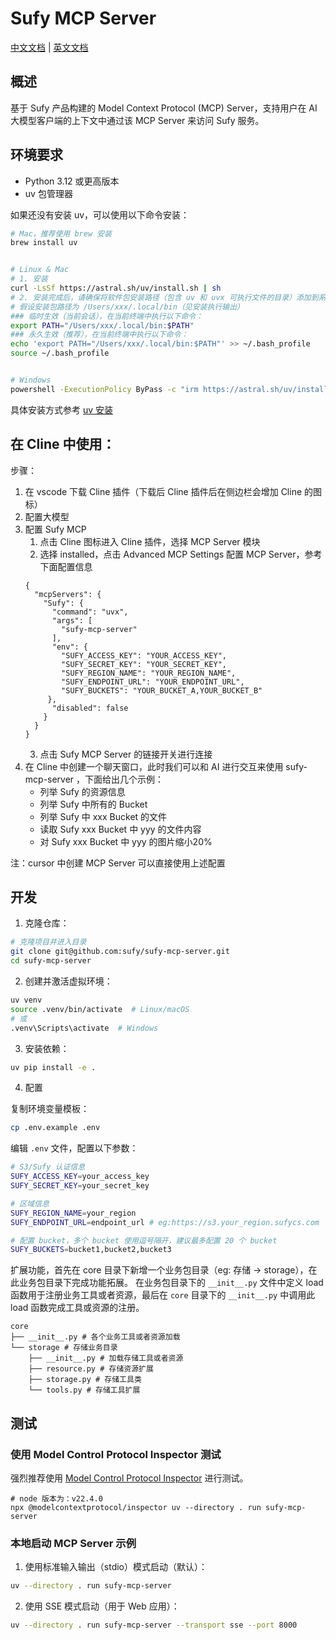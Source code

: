 # Sufy MCP Server

[中文文档](README_zh.md) | [英文文档](README.md)

## 概述

基于 Sufy 产品构建的 Model Context Protocol (MCP) Server，支持用户在 AI 大模型客户端的上下文中通过该 MCP
Server 来访问 Sufy 服务。

## 环境要求

- Python 3.12 或更高版本
- uv 包管理器

如果还没有安装 uv，可以使用以下命令安装：

```bash
# Mac，推荐使用 brew 安装
brew install uv


# Linux & Mac
# 1. 安装
curl -LsSf https://astral.sh/uv/install.sh | sh
# 2. 安装完成后，请确保将软件包安装路径（包含 uv 和 uvx 可执行文件的目录）添加到系统的 PATH 环境变量中。
# 假设安装包路径为 /Users/xxx/.local/bin（见安装执行输出）
### 临时生效（当前会话），在当前终端中执行以下命令：
export PATH="/Users/xxx/.local/bin:$PATH"
### 永久生效（推荐），在当前终端中执行以下命令：
echo 'export PATH="/Users/xxx/.local/bin:$PATH"' >> ~/.bash_profile
source ~/.bash_profile


# Windows
powershell -ExecutionPolicy ByPass -c "irm https://astral.sh/uv/install.ps1 | iex"
```

具体安装方式参考 [uv 安装](https://docs.astral.sh/uv/getting-started/installation/#pypi)

## 在 Cline 中使用：

步骤：

1. 在 vscode 下载 Cline 插件（下载后 Cline 插件后在侧边栏会增加 Cline 的图标）
2. 配置大模型
3. 配置 Sufy MCP
    1. 点击 Cline 图标进入 Cline 插件，选择 MCP Server 模块
    2. 选择 installed，点击 Advanced MCP Settings 配置 MCP Server，参考下面配置信息
   ```
   {
     "mcpServers": {
       "Sufy": {
         "command": "uvx",
         "args": [
           "sufy-mcp-server"
         ],
         "env": {
           "SUFY_ACCESS_KEY": "YOUR_ACCESS_KEY",
           "SUFY_SECRET_KEY": "YOUR_SECRET_KEY",
           "SUFY_REGION_NAME": "YOUR_REGION_NAME",
           "SUFY_ENDPOINT_URL": "YOUR_ENDPOINT_URL",
           "SUFY_BUCKETS": "YOUR_BUCKET_A,YOUR_BUCKET_B"
        },
         "disabled": false
       }
     }
   }
   ```
    3. 点击 Sufy MCP Server 的链接开关进行连接
4. 在 Cline 中创建一个聊天窗口，此时我们可以和 AI 进行交互来使用 sufy-mcp-server ，下面给出几个示例：
    - 列举 Sufy 的资源信息
    - 列举 Sufy 中所有的 Bucket
    - 列举 Sufy 中 xxx Bucket 的文件
    - 读取 Sufy xxx Bucket 中 yyy 的文件内容
    - 对 Sufy xxx Bucket 中 yyy 的图片缩小20%

注：cursor 中创建 MCP Server 可以直接使用上述配置


## 开发
1. 克隆仓库：

```bash
# 克隆项目并进入目录
git clone git@github.com:sufy/sufy-mcp-server.git
cd sufy-mcp-server
```

2. 创建并激活虚拟环境：

```bash
uv venv
source .venv/bin/activate  # Linux/macOS
# 或
.venv\Scripts\activate  # Windows
```

3. 安装依赖：

```bash
uv pip install -e .
```

4. 配置

复制环境变量模板：
```bash
cp .env.example .env
```

编辑 `.env` 文件，配置以下参数：
```bash
# S3/Sufy 认证信息
SUFY_ACCESS_KEY=your_access_key
SUFY_SECRET_KEY=your_secret_key

# 区域信息
SUFY_REGION_NAME=your_region
SUFY_ENDPOINT_URL=endpoint_url # eg:https://s3.your_region.sufycs.com

# 配置 bucket，多个 bucket 使用逗号隔开，建议最多配置 20 个 bucket
SUFY_BUCKETS=bucket1,bucket2,bucket3
```

扩展功能，首先在 core 目录下新增一个业务包目录（eg: 存储 -> storage），在此业务包目录下完成功能拓展。
在业务包目录下的 `__init__.py` 文件中定义 load 函数用于注册业务工具或者资源，最后在 `core` 目录下的 `__init__.py`
中调用此 load 函数完成工具或资源的注册。

```shell
core
├── __init__.py # 各个业务工具或者资源加载
└── storage # 存储业务目录
    ├── __init__.py # 加载存储工具或者资源
    ├── resource.py # 存储资源扩展
    ├── storage.py # 存储工具类
    └── tools.py # 存储工具扩展
```

## 测试

### 使用 Model Control Protocol Inspector 测试

强烈推荐使用 [Model Control Protocol Inspector](https://github.com/modelcontextprotocol/inspector) 进行测试。

```shell
# node 版本为：v22.4.0
npx @modelcontextprotocol/inspector uv --directory . run sufy-mcp-server
```

### 本地启动 MCP Server 示例

1. 使用标准输入输出（stdio）模式启动（默认）：

```bash
uv --directory . run sufy-mcp-server
```

2. 使用 SSE 模式启动（用于 Web 应用）：

```bash
uv --directory . run sufy-mcp-server --transport sse --port 8000
```



